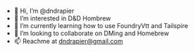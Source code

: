 - 👋 Hi, I’m @dndrapier
- 👀 I’m interested in D&D Hombrew
- 🌱 I’m currently learning how to use FoundryVtt and Tailspire
- 💞️ I’m looking to collaborate on DMing and Homebrew
- 📫 Reachme at dndrapier@gmail.com

<!---
dndrapier/dndrapier is a ✨ special ✨ repository because its `README.md` (this file) appears on your GitHub profile.
You can click the Preview link to take a look at your changes.
--->
